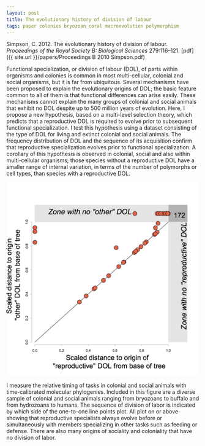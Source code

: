 ```yaml
---
layout: post
title: The evolutionary history of division of labour
tags: paper colonies bryozoan coral macroevolution polymorphism
---
```


Simpson, C. 2012. The evolutionary history of division of labour. _Proceedings of the Royal Society B: Biological Sciences_ 279:116–121. [pdf]({{ site.url }}/papers/Proceedings B 2010 Simpson.pdf)

Functional specialization, or division of labour (DOL), of parts within organisms and colonies is common in most multi-cellular, colonial and social organisms, but it is far from ubiquitous. Several mechanisms have been proposed to explain the evolutionary origins of DOL; the basic feature common to all of them is that functional differences can arise easily. These mechanisms cannot explain the many groups of colonial and social animals that exhibit no DOL despite up to 500 million years of evolution. Here, I propose a new hypothesis, based on a multi-level selection theory, which predicts that a reproductive DOL is required to evolve prior to subsequent functional specialization. I test this hypothesis using a dataset consisting of the type of DOL for living and extinct colonial and social animals. The frequency distribution of DOL and the sequence of its acquisition confirm that reproductive specialization evolves prior to functional specialization. A corollary of this hypothesis is observed in colonial, social and also within multi-cellular organisms; those species without a reproductive DOL have a smaller range of internal variation, in terms of the number of polymorphs or cell types, than species with a reproductive DOL.

<img src="/assets/img/dol-order.png"  style="width: 750px;"/>

I measure the relative timing of tasks in colonial and social animals with time-calibrated molecular phylogenies. Included in this figure are a diverse sample of colonial and social animals ranging from bryozoans to buffalo and from hydrozoans to humans. The sequence of division of labor is indicated by which side of the one-to-one line points plot. All plot on or above showing that reproductive specialists always evolve before or simultaneously with members specializing in other tasks such as feeding or defense. There are also many origins of sociality and coloniality that have no division of labor. 